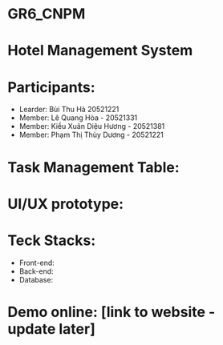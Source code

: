 # GR6_CNPM
# Hotel Management System
# Participants:
- Learder: Bùi Thu Hà 20521221
- Member: Lê Quang Hòa - 20521331
- Member: Kiều Xuân Diệu Hương - 20521381
- Member: Phạm Thị Thùy Dương - 20521221
# Task Management Table: 
# UI/UX prototype:
# Teck Stacks:
- Front-end:
- Back-end:
- Database:
# Demo online: [link to website - update later]

